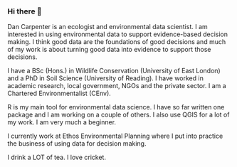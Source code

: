 ### Hi there 👋

Dan Carpenter is an ecologist and environmental data scientist. I am interested in using environmental data to support evidence-based decision making. I think good data are the foundations of good decisions and much of my work is about turning good data into evidence to support those decisions.

I have a BSc (Hons.) in Wildlife Conservation (University of East London) and a PhD in Soil Science (University of Reading). I have worked in academic research, local government, NGOs and the private sector. I am a Chartered Environmentalist (CEnv).

R is my main tool for environmental data science. I have so far written one package and I am working on a couple of others. I also use QGIS for a lot of my work. I am very much a beginner.

I currently work at Ethos Environmental Planning where I put into practice the business of using data for decision making.

I drink a LOT of tea. I love cricket.

